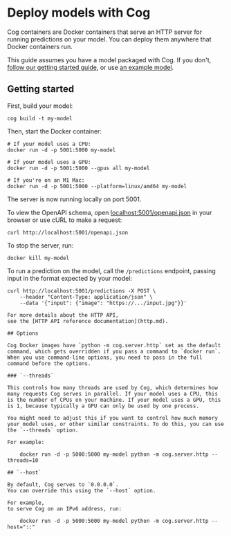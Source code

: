 # Deploy models with Cog

Cog containers are Docker containers that serve an HTTP server 
for running predictions on your model. 
You can deploy them anywhere that Docker containers run.

This guide assumes you have a model packaged with Cog. 
If you don't, [follow our getting started guide](getting-started-own-model.md), 
or use [an example model](https://github.com/replicate/cog-examples).

## Getting started

First, build your model:

```console
cog build -t my-model
```

Then, start the Docker container:

```shell
# If your model uses a CPU:
docker run -d -p 5001:5000 my-model

# If your model uses a GPU:
docker run -d -p 5001:5000 --gpus all my-model

# If you're on an M1 Mac:
docker run -d -p 5001:5000 --platform=linux/amd64 my-model
```

The server is now running locally on port 5001.

To view the OpenAPI schema, 
open [localhost:5001/openapi.json](http://localhost:5001/openapi.json) 
in your browser 
or use cURL to make a request:

```console
curl http://localhost:5001/openapi.json
```

To stop the server, run:

```console
docker kill my-model
```

To run a prediction on the model, 
call the `/predictions` endpoint, 
passing input in the format expected by your model:

```console
curl http://localhost:5001/predictions -X POST \
    --header "Content-Type: application/json" \
    --data '{"input": {"image": "https://.../input.jpg"}}'

For more details about the HTTP API, 
see the [HTTP API reference documentation](http.md).

## Options

Cog Docker images have `python -m cog.server.http` set as the default command, which gets overridden if you pass a command to `docker run`. When you use command-line options, you need to pass in the full command before the options.

### `--threads`

This controls how many threads are used by Cog, which determines how many requests Cog serves in parallel. If your model uses a CPU, this is the number of CPUs on your machine. If your model uses a GPU, this is 1, because typically a GPU can only be used by one process.

You might need to adjust this if you want to control how much memory your model uses, or other similar constraints. To do this, you can use the `--threads` option.

For example:

    docker run -d -p 5000:5000 my-model python -m cog.server.http --threads=10

## `--host`

By default, Cog serves to `0.0.0.0`.
You can override this using the `--host` option.

For example, 
to serve Cog on an IPv6 address, run:

    docker run -d -p 5000:5000 my-model python -m cog.server.http --host="::"
